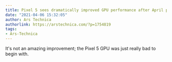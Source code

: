 ```yaml
---
title: Pixel 5 sees dramatically improved GPU performance after April patch
date: "2021-04-06 15:32:05"
author: Ars Technica
authorlink: https://arstechnica.com/?p=1754819
tags:
- Ars-Technica
---
```

It's not an amazing improvement; the Pixel 5 GPU was just really bad to begin with.